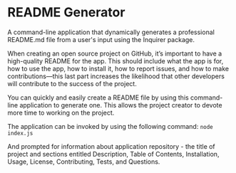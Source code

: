 # README Generator
A command-line application that dynamically generates a professional README.md file from a user's input using the Inquirer package.

When creating an open source project on GitHub, it’s important to have a high-quality README for the app. This should include what the app is for, how to use the app, how to install it, how to report issues, and how to make contributions—this last part increases the likelihood that other developers will contribute to the success of the project.

You can quickly and easily create a README file by using this command-line application to generate one. This allows the project creator to devote more time to working on the project.

The application can be invoked by using the following command:
```node index.js```

And prompted for information about application repository - the title of project and sections entitled Description, Table of Contents, Installation, Usage, License, Contributing, Tests, and Questions.
